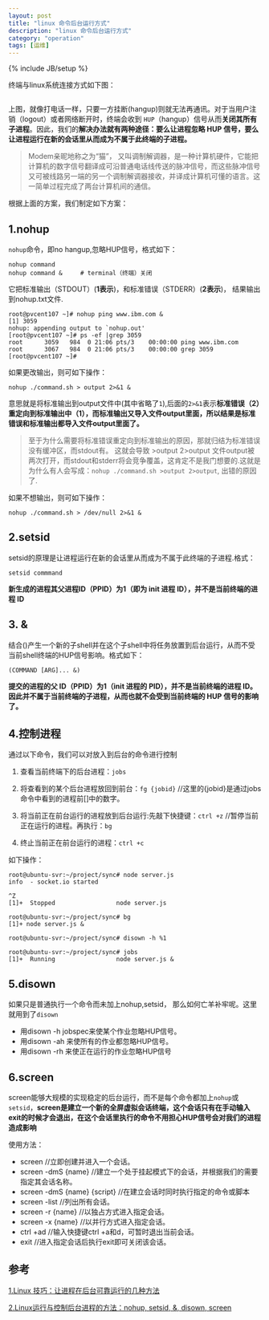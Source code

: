 ```yaml
---
layout: post
title: "linux 命令后台运行方式"
description: "linux 命令后台运行方式"
category: "operation"
tags: [运维]
---
```

{% include JB/setup %}

<p>终端与linux系统连接方式如下图：</p>

<p><img src="http://beginman.qiniudn.com/terminal&amp;OS.png" alt="" /></p>

<p>上图，就像打电话一样，只要一方挂断(hangup)则就无法再通讯。对于当用户注销（logout）或者网络断开时，终端会收到 <code>HUP</code>（hangup）信号从而<strong>关闭其所有子进程</strong>。因此，我们的<strong>解决办法就有两种途径：要么让进程忽略 HUP 信号，要么让进程运行在新的会话里从而成为不属于此终端的子进程。</strong></p>

<blockquote>
  <p>Modem亲昵地称之为“猫”， 又叫调制解调器，是一种计算机硬件，它能把计算机的数字信号翻译成可沿普通电话线传送的脉冲信号，而这些脉冲信号又可被线路另一端的另一个调制解调器接收，并译成计算机可懂的语言。这一简单过程完成了两台计算机间的通信。</p>
</blockquote>

<p>根据上面的方案，我们制定如下方案：</p>

<h2>1.nohup</h2>

<p><code>nohup</code>命令，即no hangup,忽略HUP信号，格式如下：</p>

<pre><code>nohup command
nohup command &amp;     # terminal（终端）关闭
</code></pre>

<p>它把标准输出（STDOUT）(<strong>1表示</strong>)，和标准错误（STDERR）(<strong>2表示</strong>)， 结果输出到nohup.txt文件.</p>

<pre><code>root@pvcent107 ~]# nohup ping www.ibm.com &amp;
[1] 3059
nohup: appending output to `nohup.out'
[root@pvcent107 ~]# ps -ef |grep 3059
root      3059   984  0 21:06 pts/3    00:00:00 ping www.ibm.com
root      3067   984  0 21:06 pts/3    00:00:00 grep 3059
[root@pvcent107 ~]#
</code></pre>

<p>如果更改输出，则可如下操作：</p>

<pre><code>nohup ./command.sh &gt; output 2&gt;&amp;1 &amp;
</code></pre>

<p>意思就是将标准输出到output文件中(其中省略了<code>1</code>),后面的<code>2&gt;&amp;1</code>表示<strong>标准错误（2）重定向到标准输出中（1），而标准输出又导入文件output里面，所以结果是标准错误和标准输出都导入文件output里面了。</strong></p>

<blockquote>
  <p>至于为什么需要将标准错误重定向到标准输出的原因，那就归结为标准错误没有缓冲区，而stdout有。
  这就会导致 >output 2>output 文件output被两次打开，而stdout和stderr将会竞争覆盖，这肯定不是我门想要的.这就是为什么有人会写成：<code>nohup ./command.sh &gt;output 2&gt;output</code>, 出错的原因了.</p>
</blockquote>

<p>如果不想输出，则可如下操作：</p>

<pre><code>nohup ./command.sh &gt; /dev/null 2&gt;&amp;1 &amp;
</code></pre>

<!--more-->

<h2>2.setsid</h2>

<p>setsid的原理是让进程运行在新的会话里从而成为不属于此终端的子进程.格式：</p>

<pre><code>setsid commmand
</code></pre>

<p><strong>新生成的进程其父进程ID（PPID）为1（即为 init 进程 ID），并不是当前终端的进程 ID</strong></p>

<h2>3. &amp;</h2>

<p>结合()产生一个新的子shell并在这个子shell中将任务放置到后台运行，从而不受当前shell终端的HUP信号影响。格式如下：</p>

<pre><code>(COMMAND [ARG]... &amp;)
</code></pre>

<p><strong>提交的进程的父 ID（PPID）为1（init 进程的 PID），并不是当前终端的进程 ID。因此并不属于当前终端的子进程，从而也就不会受到当前终端的 HUP 信号的影响了。</strong></p>

<h2>4.控制进程</h2>

<p>通过以下命令，我们可以对放入到后台的命令进行控制</p>

<ol>
<li><p>查看当前终端下的后台进程：<code>jobs</code></p></li>
<li><p>将查看到的某个后台进程放回到前台：<code>fg {jobid}</code> //这里的{jobid}是通过jobs命令中看到的进程前[]中的数字。</p></li>
<li><p>将当前正在前台运行的进程放到后台运行:先敲下快捷键：<code>ctrl +z</code> //暂停当前正在运行的进程。再执行：<code>bg</code></p></li>
<li><p>终止当前正在前台运行的进程：<code>ctrl +c</code></p></li>
</ol>

<p>如下操作：</p>

<pre><code>root@ubuntu-svr:~/project/sync# node server.js
info  - socket.io started

^Z
[1]+  Stopped                 node server.js

root@ubuntu-svr:~/project/sync# bg
[1]+ node server.js &amp;

root@ubuntu-svr:~/project/sync# disown -h %1

root@ubuntu-svr:~/project/sync# jobs
[1]+  Running                 node server.js &amp;
</code></pre>

<h2>5.disown</h2>

<p>如果只是普通执行一个命令而未加上nohup,setsid， 那么如何亡羊补牢呢。这里就用到了<code>disown</code></p>

<ul>
<li>用disown -h jobspec来使某个作业忽略HUP信号。</li>
<li>用disown -ah 来使所有的作业都忽略HUP信号。</li>
<li>用disown -rh 来使正在运行的作业忽略HUP信号</li>
</ul>

<h2>6.screen</h2>

<p>screen能够大规模的实现稳定的后台运行，而不是每个命令都加上<code>nohup</code>或<code>setsid</code>，<strong>screen是建立一个新的全屏虚拟会话终端，这个会话只有在手动输入exit的时候才会退出，在这个会话里执行的命令不用担心HUP信号会对我们的进程造成影响</strong></p>

<p>使用方法：</p>

<ul>
<li>screen //立即创建并进入一个会话。</li>
<li>screen -dmS {name} //建立一个处于挂起模式下的会话，并根据我们的需要指定其会话名称。</li>
<li>screen -dmS {name} {script} //在建立会话时同时执行指定的命令或脚本</li>
<li>screen -list //列出所有会话。</li>
<li>screen -r {name} //以独占方式进入指定会话。</li>
<li>screen -x {name} //以并行方式进入指定会话。</li>
<li>ctrl +ad //输入快捷键ctrl +a和d，可暂时退出当前会话。</li>
<li>exit //进入指定会话后执行exit即可关闭该会话。</li>
</ul>

<h2>参考</h2>

<p><a href="http://www.ibm.com/developerworks/cn/linux/l-cn-nohup/">1.Linux 技巧：让进程在后台可靠运行的几种方法</a></p>

<p><a href="http://heylinux.com/archives/1282.html">2.Linux运行与控制后台进程的方法：nohup, setsid, &amp;, disown, screen</a></p>
